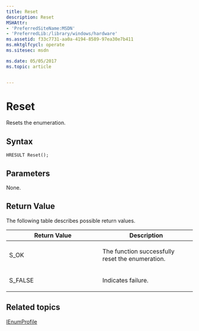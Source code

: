 ```yaml
---
title: Reset
description: Reset
MSHAttr:
- 'PreferredSiteName:MSDN'
- 'PreferredLib:/library/windows/hardware'
ms.assetid: f33c7731-aa0a-4194-8589-97ea30e7b411
ms.mktglfcycl: operate
ms.sitesec: msdn

ms.date: 05/05/2017
ms.topic: article


---
```


# Reset


Resets the enumeration.

## Syntax


```
HRESULT Reset();
```

## Parameters


None.

## Return Value


The following table describes possible return values.

<table>
<colgroup>
<col width="50%" />
<col width="50%" />
</colgroup>
<thead>
<tr class="header">
<th>Return Value</th>
<th>Description</th>
</tr>
</thead>
<tbody>
<tr class="odd">
<td><p>S_OK</p></td>
<td><p>The function successfully reset the enumeration.</p></td>
</tr>
<tr class="even">
<td><p>S_FALSE</p></td>
<td><p>Indicates failure.</p></td>
</tr>
</tbody>
</table>

 

## Related topics


[IEnumProfile](ienumprofile.md)

 

 







